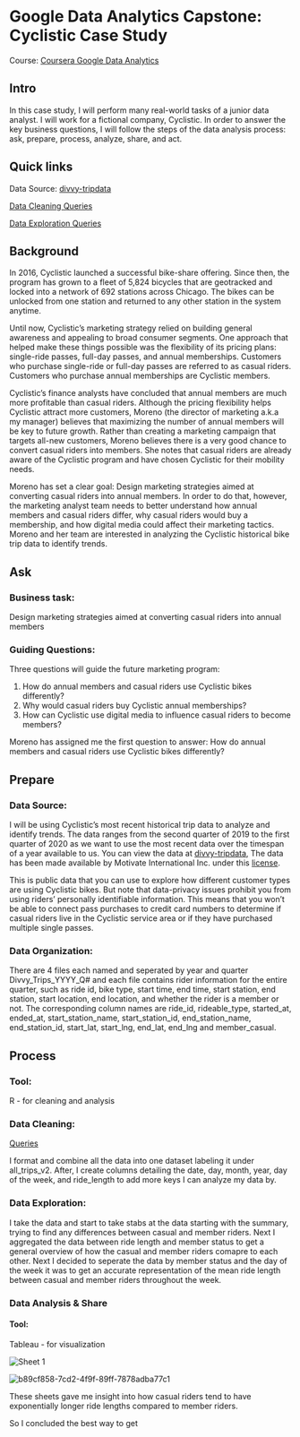 # Google Data Analytics Capstone: Cyclistic Case Study
Course: [Coursera Google Data Analytics](https://www.coursera.org/professional-certificates/google-data-analytics#outcomes)

## Intro
In this case study, I will perform many real-world tasks of a junior data analyst. I will work for a fictional company, Cyclistic. In order to
answer the key business questions, I will follow the steps of the data analysis process: ask, prepare, process, analyze,
share, and act.

## Quick links

Data Source: [divvy-tripdata](https://divvy-tripdata.s3.amazonaws.com/index.html)

[Data Cleaning Queries](https://github.com/Aerohearth/Data-Analysis-Projects/blob/main/Data%20Cleaning)

[Data Exploration Queries](https://github.com/Aerohearth/Data-Analysis-Projects/blob/main/Data%20Cleaning)

## Background

In 2016, Cyclistic launched a successful bike-share offering. Since then, the program has grown to a fleet of 5,824 bicycles that
are geotracked and locked into a network of 692 stations across Chicago. The bikes can be unlocked from one station and
returned to any other station in the system anytime.

Until now, Cyclistic’s marketing strategy relied on building general awareness and appealing to broad consumer segments.
One approach that helped make these things possible was the flexibility of its pricing plans: single-ride passes, full-day passes,
and annual memberships. Customers who purchase single-ride or full-day passes are referred to as casual riders. Customers
who purchase annual memberships are Cyclistic members.

Cyclistic’s finance analysts have concluded that annual members are much more profitable than casual riders. Although the
pricing flexibility helps Cyclistic attract more customers, Moreno (the director of marketing a.k.a my manager) believes that maximizing the number of annual members will
be key to future growth. Rather than creating a marketing campaign that targets all-new customers, Moreno believes there is a
very good chance to convert casual riders into members. She notes that casual riders are already aware of the Cyclistic
program and have chosen Cyclistic for their mobility needs.

Moreno has set a clear goal: Design marketing strategies aimed at converting casual riders into annual members. In order to
do that, however, the marketing analyst team needs to better understand how annual members and casual riders differ, why
casual riders would buy a membership, and how digital media could affect their marketing tactics. Moreno and her team are
interested in analyzing the Cyclistic historical bike trip data to identify trends.

## Ask

### Business task: 
Design marketing strategies aimed at converting casual riders into annual members

### Guiding Questions:

Three questions will guide the future marketing program:
1. How do annual members and casual riders use Cyclistic bikes differently?
2. Why would casual riders buy Cyclistic annual memberships?
3. How can Cyclistic use digital media to influence casual riders to become members?

Moreno has assigned me the first question to answer: How do annual members and casual riders use Cyclistic bikes
differently?

## Prepare

### Data Source:
I will be using Cyclistic’s most recent historical trip data to analyze and identify trends. The data ranges from the second quarter of 2019 to the first quarter of 2020 as we want to use the most recent data over the timespan of a year available to us. You can view the data at [divvy-tripdata](https://divvy-tripdata.s3.amazonaws.com/index.html), The data has been made available by Motivate International Inc. under this [license](https://ride.divvybikes.com/data-license-agreement).

This is public data that you can use to explore how different customer types are
using Cyclistic bikes. But note that data-privacy issues prohibit you from using riders’ personally identifiable information. This
means that you won’t be able to connect pass purchases to credit card numbers to determine if casual riders live in the
Cyclistic service area or if they have purchased multiple single passes.

### Data Organization:
There are 4 files each named and seperated by year and quarter Divvy_Trips_YYYY_Q# and each file contains rider information for the entire quarter, such as ride id, bike type, start time, end time, start station, end station, start location, end location, and whether the rider is a member or not. The corresponding column names are ride_id, rideable_type, started_at, ended_at, start_station_name, start_station_id, end_station_name, end_station_id, start_lat, start_lng, end_lat, end_lng and member_casual.

## Process

### Tool:

R - for cleaning and analysis

### Data Cleaning:

[Queries](https://github.com/Aerohearth/Data-Analysis-Projects/blob/main/Data%20Cleaning)

I format and combine all the data into one dataset labeling it under all_trips_v2. After, I create columns detailing the date, day, month, year, day of the week, and ride_length to add more keys I can analyze my data by.

### Data Exploration:

I take the data and start to take stabs at the data starting with the summary, trying to find any differences between casual and member riders. Next I aggregated the data between ride length and member status to get a general overview of how the casual and member riders comapre to each other. Next I decided to seperate the data by member status and the day of the week it was to get an accurate representation of the mean ride length between casual and member riders throughout the week.

### Data Analysis & Share

#### Tool:

Tableau - for visualization

![Sheet 1](https://github.com/Aerohearth/Data-Analysis-Projects/assets/137971084/77165b44-fd66-46d6-aa95-91947a0827f0)

![b89cf858-7cd2-4f9f-89ff-7878adba77c1](https://github.com/Aerohearth/Data-Analysis-Projects/assets/137971084/938a5651-6033-4b76-a460-60c97a5d1412)


These sheets gave me insight into how casual riders tend to have exponentially longer ride lengths compared to member riders.

So I concluded the best way to get
